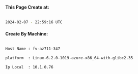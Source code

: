 
   
#### This Page Create at:

```bash

2024-02-07 - 22:59:16 UTC

```

#### Create By Machine:

```bash

Host Name : fv-az711-347

platform  : Linux-6.2.0-1019-azure-x86_64-with-glibc2.35

Ip Local  : 10.1.0.76

```


